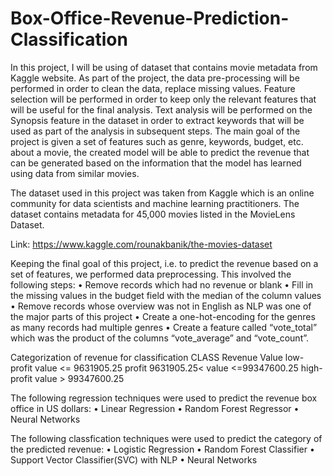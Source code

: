 # Box-Office-Revenue-Prediction-Classification

In this project, I will be using of dataset that contains movie metadata from Kaggle website. As part of the project, the data pre-processing will be performed in order to clean the data, replace missing values. Feature selection will be performed in order to keep only the relevant features that will be useful for the final analysis. Text analysis will be performed on the Synopsis feature in the dataset in order to extract keywords that will be used as part of the analysis in subsequent steps. The main goal of the project is given a set of features such as genre, keywords, budget, etc. about a movie, the created model will be able to predict the revenue that can be generated based on the information that the model has learned using data from similar movies.

The dataset used in this project was taken from Kaggle which is an online community for data scientists and machine learning practitioners. The dataset contains metadata for 45,000 movies listed in the MovieLens Dataset.

Link: https://www.kaggle.com/rounakbanik/the-movies-dataset

Keeping the final goal of this project, i.e. to predict the revenue based on a set of features, we performed data preprocessing. This involved the following steps:
•	Remove records which had no revenue or blank
•	Fill in the missing values in the budget field with the median of the column values
•	Remove records whose overview was not in English as NLP was one of the major parts of this project
•	Create a one-hot-encoding for the genres as many records had multiple genres
•	Create a feature called “vote_total” which was the product of the columns “vote_average” and “vote_count”. 

Categorization of revenue for classification
CLASS	        Revenue Value
low-profit	  value <= 9631905.25
profit	      9631905.25< value <=99347600.25
high-profit	  value > 99347600.25

The following regression techniques were used to predict the revenue box office in US dollars:
•	Linear Regression
•	Random Forest Regressor
•	Neural Networks

The following classfication techniques were used to predict the category of the predicted revenue:
•	Logistic Regression
•	Random Forest Classifier
•	Support Vector Classifier(SVC) with NLP
•	Neural Networks

